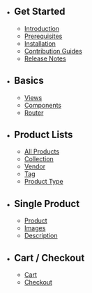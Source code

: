 - ## Get Started
    - [Introduction](/docs/{{version}}/introduction)
    - [Prerequisites](/docs/{{version}}/prerequisites)
    - [Installation](/docs/{{version}}/installation)
    - [Contribution Guides](/docs/{{version}}/contribution)
    - [Release Notes](/docs/{{version}}/release)

- ## Basics
    - [Views](/docs/{{version}}/views)
    - [Components](/docs/{{version}}/components)
    - [Router](/docs/{{version}}/router)

- ## Product Lists
    - [All Products](/docs/{{version}}/products)
    - [Collection](/docs/{{version}}/collection)
    - [Vendor](/docs/{{version}}/vendor)
    - [Tag](/docs/{{version}}/tag)
    - [Product Type](/docs/{{version}}/type)

- ## Single Product 
    - [Product](/docs/{{version}}/product)
    - [Images](/docs/{{version}}/images)
    - [Description](/docs/{{version}}/description)

- ## Cart / Checkout
    - [Cart](/docs/{{version}}/cart)
    - [Checkout](/docs/{{version}}/checkout)
